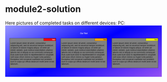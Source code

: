 # module2-solution
Here pictures of completed tasks on different devices:
PC:
![pc screenshot](https://github.com/FryMondo/module2-solution/blob/master/pictures%20of%20completed%20tasks/pc.jpg)
